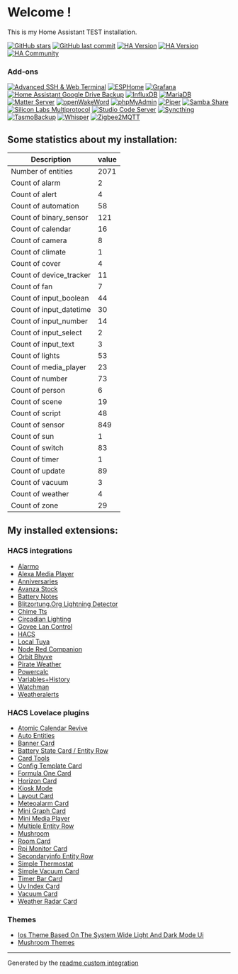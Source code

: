 # Welcome !

This is my Home Assistant TEST installation.

[![GitHub stars](https://img.shields.io/github/stars/Rodney-Smith/HATest-Config?style=plastic)](https://github.com/Rodney-Smith/HATest-Config/stargazers)
[![GitHub last commit](https://img.shields.io/github/last-commit/rodney-smith/HATest-Config/main?style=plastic)](https://github.com/rodney-smith/HATest-Config/commits/main)
[![HA Version](https://img.shields.io/badge/Running_Home_Assistant-2023.12.3-darkblue)](https://github.com/home-assistant/home-assistant/releases/latest)
[![HA Version](https://img.shields.io/badge/Original_Home_Assistant-2020.12.1-darkblue)](https://github.com/home-assistant/core/releases/2020.12.1)
[![HA Community](https://img.shields.io/badge/HA_Community-Forum-orange)](https://community.home-assistant.io/u/rodney.delauer/summary)

### Add-ons
[![Advanced SSH & Web Terminal](https://img.shields.io/badge/SSH_%26_Terminal-17.0.0-5294E2.svg)](https://github.com/hassio-addons/addon-ssh)
[![ESPHome](https://img.shields.io/badge/ESPHome-2023.12.3-5294E2.svg)](https://esphome.io/)
[![Grafana](https://img.shields.io/badge/Grafana-9.1.1-5294E2.svg)](https://github.com/hassio-addons/addon-grafana)
[![Home Assistant Google Drive Backup](https://img.shields.io/badge/Google_Drive_Backup-0.112.1-5294E2.svg)](https://github.com/sabeechen/hassio-google-drive-backup)
[![InfluxDB](https://img.shields.io/badge/InfluxDB-4.8.0-5294E2.svg)](https://github.com/hassio-addons/addon-influxdb)
[![MariaDB](https://img.shields.io/badge/MariaDB-2.6.1-5294E2.svg)](https://github.com/home-assistant/addons/tree/master/mariadb)
[![Matter Server](https://img.shields.io/badge/Matter_Server-5.0.1-5294E2.svg)](https://github.com/home-assistant/addons/tree/master/matter_server)
[![openWakeWord](https://img.shields.io/badge/openWakeWord-1.8.2-5294E2.svg)](https://github.com/home-assistant/addons/blob/master/oopenwakeword)
[![phpMyAdmin](https://img.shields.io/badge/phpMyAdmin-0.9.0-5294E2.svg)](https://github.com/hassio-addons/addon-phpmyadmin)
[![Piper](https://img.shields.io/badge/Piper-1.4.0-5294E2.svg)](https://github.com/home-assistant/addons/blob/master/piper)
[![Samba Share](https://img.shields.io/badge/Samba-12.2.0-5294E2.svg)](https://github.com/home-assistant/addons/tree/master/samba)
[![Silicon Labs Multiprotocol](https://img.shields.io/badge/Silabs_Multiprotocol-2.3.2-5294E2.svg)](https://github.com/home-assistant/addons/tree/master/silabs-multiprotocol)
[![Studio Code Server](https://img.shields.io/badge/Studio_Code_Server-5.14.2-5294E2.svg)](https://github.com/hassio-addons/addon-vscode)
[![Syncthing](https://img.shields.io/badge/Syncthing-1.17.0-5294E2.svg)](https://github.com/Poeschl/Hassio-Addons/tree/main/syncthing)
[![TasmoBackup](https://img.shields.io/badge/TasmoBackup-1.0.0-5294E2.svg)](https://github.com/danmed/TasmoBackupV1/)
[![Whisper](https://img.shields.io/badge/Whisper-1.0.0-5294E2.svg)](https://github.com/home-assistant/addons/blob/master/whisper)
[![Zigbee2MQTT](https://img.shields.io/badge/Zigbee2MQTT-1.34.0-5294E2.svg)](https://github.com/zigbee2mqtt/hassio-zigbee2mqtt/tree/master/zigbee2mqtt)

## Some statistics about my installation:
Description | value
-- | --
Number of entities | 2071
Count of alarm | 2
Count of alert | 4
Count of automation | 58
Count of binary_sensor | 121
Count of calendar | 16
Count of camera | 8
Count of climate | 1
Count of cover | 4
Count of device_tracker | 11
Count of fan | 7
Count of input_boolean | 44
Count of input_datetime | 30
Count of input_number | 14
Count of input_select | 2
Count of input_text | 3
Count of lights | 53
Count of media_player | 23
Count of number | 73
Count of person | 6
Count of scene | 19
Count of script | 48
Count of sensor | 849
Count of sun | 1
Count of switch | 83
Count of timer | 1
Count of update | 89
Count of vacuum | 3
Count of weather | 4
Count of zone | 29

## My installed extensions:

### HACS integrations
- [Alarmo](https://github.com/nielsfaber/alarmo)
- [Alexa Media Player](https://github.com/alandtse/alexa_media_player)
- [Anniversaries](https://github.com/pinkywafer/Anniversaries)
- [Avanza Stock](https://github.com/custom-components/sensor.avanza_stock)
- [Battery Notes](https://github.com/andrew-codechimp/HA-Battery-Notes)
- [Blitzortung.Org Lightning Detector](https://github.com/mrk-its/homeassistant-blitzortung)
- [Chime Tts](https://github.com/nimroddolev/chime_tts)
- [Circadian Lighting](https://github.com/claytonjn/hass-circadian_lighting)
- [Govee Lan Control](https://github.com/wez/govee-lan-hass)
- [HACS](https://github.com/hacs/integration)
- [Local Tuya](https://github.com/rospogrigio/localtuya)
- [Node Red Companion](https://github.com/zachowj/hass-node-red)
- [Orbit Bhyve](https://github.com/sebr/bhyve-home-assistant)
- [Pirate Weather](https://github.com/Pirate-Weather/pirate-weather-ha)
- [Powercalc](https://github.com/bramstroker/homeassistant-powercalc)
- [Variables+History](https://github.com/enkama/hass-variables)
- [Watchman](https://github.com/dummylabs/thewatchman)
- [Weatheralerts](https://github.com/custom-components/weatheralerts)

### HACS Lovelace plugins
- [Atomic Calendar Revive](https://github.com/totaldebug/atomic-calendar-revive)
- [Auto Entities](https://github.com/thomasloven/lovelace-auto-entities)
- [Banner Card](https://github.com/nervetattoo/banner-card)
- [Battery State Card / Entity Row](https://github.com/maxwroc/battery-state-card)
- [Card Tools](https://github.com/thomasloven/lovelace-card-tools)
- [Config Template Card](https://github.com/iantrich/config-template-card)
- [Formula One Card](https://github.com/marcokreeft87/formulaone-card)
- [Horizon Card](https://github.com/rejuvenate/lovelace-horizon-card)
- [Kiosk Mode](https://github.com/NemesisRE/kiosk-mode)
- [Layout Card](https://github.com/thomasloven/lovelace-layout-card)
- [Meteoalarm Card](https://github.com/MrBartusek/MeteoalarmCard)
- [Mini Graph Card](https://github.com/kalkih/mini-graph-card)
- [Mini Media Player](https://github.com/kalkih/mini-media-player)
- [Multiple Entity Row](https://github.com/benct/lovelace-multiple-entity-row)
- [Mushroom](https://github.com/piitaya/lovelace-mushroom)
- [Room Card](https://github.com/marcokreeft87/room-card)
- [Rpi Monitor Card](https://github.com/ironsheep/lovelace-rpi-monitor-card)
- [Secondaryinfo Entity Row](https://github.com/custom-cards/secondaryinfo-entity-row)
- [Simple Thermostat](https://github.com/nervetattoo/simple-thermostat)
- [Simple Vacuum Card](https://github.com/benct/lovelace-xiaomi-vacuum-card)
- [Timer Bar Card](https://github.com/rianadon/timer-bar-card)
- [Uv Index Card](https://github.com/t1gr0u/uv-index-card)
- [Vacuum Card](https://github.com/denysdovhan/vacuum-card)
- [Weather Radar Card](https://github.com/Makin-Things/weather-radar-card)

### Themes
- [Ios Theme   Based On The System Wide Light And Dark Mode Ui](https://github.com/JuanMTech/ios-theme)
- [Mushroom Themes](https://github.com/piitaya/lovelace-mushroom-themes)


***

Generated by the [readme custom integration](https://github.com/custom-components/readme)